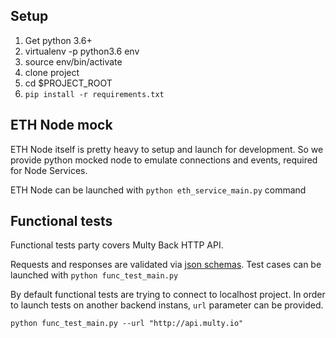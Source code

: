 ## Setup
1. Get python 3.6+
2. virtualenv -p python3.6 env
3. source env/bin/activate
4. clone project
5. cd $PROJECT_ROOT
6. `pip install -r requirements.txt`



## ETH Node mock
ETH Node itself is pretty heavy to setup and launch for development.
So we provide python mocked node to emulate connections and events, required for Node Services.

ETH Node can be launched with `python eth_service_main.py` command

## Functional tests
Functional tests party covers Multy Back HTTP API.

Requests and responses are validated via [json schemas](https://github.com/Multy-io/multy-back-testing/tree/master/schema/json).
Test cases can be launched with `python func_test_main.py`

By default functional tests are trying to connect to localhost project.
In order to launch tests on another backend instans, `url` parameter can be provided.

`python func_test_main.py --url "http://api.multy.io"`